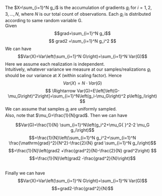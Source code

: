 The $X=\sum_{i=1}^N g_i$ is the accumulation of gradients $g_i$ for $i=1,2,3, \ldots, N$, where $N$ is our total count of observations.
Each $g_i$ is distributed according to same random variable G.
\
Given $$grad=\sum_{i=1}^N g_i$$
$$
grad2 =\sum_{i=1}^N g_i^2
$$
We can have $$Var(X)=Var\left(\sum_{i=1}^N G\right)=\sum_{i=1}^N Var(G)$$
Here we assume
each realization is independent.
\
Intuitively, whatever variance we measure at our samples/realizations  $g_i$ should be our variance at $X$ (within scaling factor). Hence $$Var(X)=N \cdot Var(G)$$
$$
\Rightarrow Var(G)=E\left[\left(G-\mu_G\right)^2\right]=\sum_{i=1}^N\left(g_i-\mu_G\right)^2 p\left(g_i\right)
$$
We can assume that samples  $g_i$  are uniformly sampled.
\
Also, note that $\mu_G=\frac{1}{N}grad$. Then we can have

$$Var(G)=\frac{1}{N} \sum_{i=1}^N\left(g_i^2+\mu_G{ }^2-2 \mu_G g_i\right)$$
$$=\frac{1}{N}\left(\sum_{i=1}^N g_i^2+\sum_{i=1}^N \frac{\mathrm{grad}^2}{N^2}-\frac{2}{N} grad \sum_{i=1}^N g_i\right)$$
$$=\frac{1}{N}\left(grad2 +\frac{grad^2}{N}-\frac{2}{N} grad^2\right) $$
$$=\frac{1}{N}\left(grad2 -\frac{grad^2}{N}\right)$$

\
Finally we can have
$$Var(X)=Var\left(\sum_{i=1}^N G\right)=\sum_{i=1}^N Var(G)$$
$$=grad2-\frac{grad^2}{N}$$
